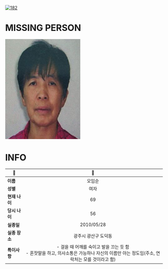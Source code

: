 [![182](https://img.shields.io/badge/%EC%8B%A4%EC%A2%85%EC%8B%A0%EA%B3%A0%EB%8A%94%20%EA%B5%AD%EB%B2%88%EC%97%86%EC%9D%B4-182-blue)](http://safe182.go.kr/index.do)

# MISSING PERSON

<img src="./missing_person.jpg">

# INFO

|🔑|💎|
|--|:--:|
|**이름**|오임순|
|**성별**|여자|
|**현재 나이**|69|
|**당시 나이**|56|
|**실종일**|2010/05/28|
|**실종 장소**|광주시 광산구 도덕동 |
|**특이사항**|- 걸을 때 어깨를 숙이고 발을 끄는 듯 함</br>- 혼잣말을 하고, 의사소통은 가능하나 자신의 이름만 아는 정도임(주소, 연락처는 모를 것이라고 함)|
